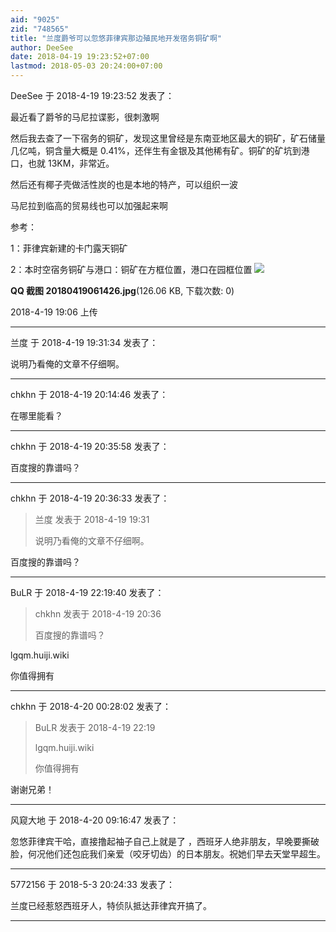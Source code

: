 ```yaml
---
aid: "9025"
zid: "748565"
title: "兰度爵爷可以忽悠菲律宾那边殖民地开发宿务铜矿啊"
author: DeeSee
date: 2018-04-19 19:23:52+07:00
lastmod: 2018-05-03 20:24:00+07:00
---
```


DeeSee 于 2018-4-19 19:23:52 发表了：

最近看了爵爷的马尼拉谍影，很刺激啊

然后我去查了一下宿务的铜矿，发现这里曾经是东南亚地区最大的铜矿，矿石储量几亿吨，铜含量大概是 0.41%，还伴生有金银及其他稀有矿。铜矿的矿坑到港口，也就 13KM，非常近。

然后还有椰子壳做活性炭的也是本地的特产，可以组织一波

马尼拉到临高的贸易线也可以加强起来啊

参考：

1：菲律宾新建的卡门露天铜矿

2：本时空宿务铜矿与港口：铜矿在方框位置，港口在园框位置 ![](/9025/190630f6z6ex55d0z7o7bq.jpg)

**QQ 截图 20180419061426.jpg**(126.06 KB, 下载次数: 0)

2018-4-19 19:06 上传

---

兰度 于 2018-4-19 19:31:34 发表了：

说明乃看俺的文章不仔细啊。

---

chkhn 于 2018-4-19 20:14:46 发表了：

在哪里能看？

---

chkhn 于 2018-4-19 20:35:58 发表了：

百度搜的靠谱吗？

---

chkhn 于 2018-4-19 20:36:33 发表了：

> 兰度 发表于 2018-4-19 19:31
>
> 说明乃看俺的文章不仔细啊。

百度搜的靠谱吗？

---

BuLR 于 2018-4-19 22:19:40 发表了：

> chkhn 发表于 2018-4-19 20:36
>
> 百度搜的靠谱吗？

lgqm.huiji.wiki

你值得拥有

---

chkhn 于 2018-4-20 00:28:02 发表了：

> BuLR 发表于 2018-4-19 22:19
>
> lgqm.huiji.wiki
>
> 你值得拥有

谢谢兄弟！

---

风窥大地 于 2018-4-20 09:16:47 发表了：

忽悠菲律宾干哈，直接撸起袖子自己上就是了 ，西班牙人绝非朋友，早晚要撕破脸，何况他们还包庇我们亲爱（咬牙切齿）的日本朋友。祝她们早去天堂早超生。

---

5772156 于 2018-5-3 20:24:33 发表了：

兰度已经惹怒西班牙人，特侦队抵达菲律宾开搞了。

---
